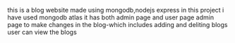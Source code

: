 this is a blog website made using mongodb,nodejs express
in this project i have used mongodb atlas
it has both admin page and user page
admin page to make changes in the blog-which includes adding and deliting blogs
user can view the blogs
